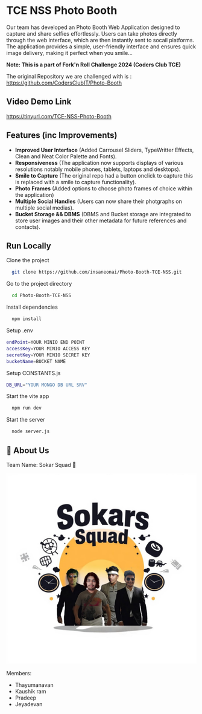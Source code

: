 
# TCE NSS Photo Booth

Our team has developed an Photo Booth Web Application designed to capture and share selfies effortlessly. Users can take photos directly through the web interface, which are then instantly sent to socail platforms. The application provides a simple, user-friendly interface and ensures quick image delivery, making it perfect when you smile...

**Note: This is a part of Fork'n Roll Challenge 2024 (Coders Club TCE)**

The original Repository we are challenged with is : https://github.com/CodersClubIT/Photo-Booth

## Video Demo Link

https://tinyurl.com/TCE-NSS-Photo-Booth

## Features (inc Improvements)

- **Improved User Interface** (Added Carrousel Sliders, TypeWritter Effects, Clean and Neat Color Palette and Fonts).
- **Responsiveness** (The application now supports displays of various resolutions notably mobile phones, tablets, laptops and desktops).
- **Smile to Capture** (The original repo had a button onclick to capture this is replaced with a smile to capture functionality).
- **Photo Frames** (Added options to choose photo frames of choice within the application)
- **Multiple Social Handles** (Users can now share their photgraphs on multiple social medias).
- **Bucket Storage && DBMS** (DBMS and Bucket storage are integrated to store user images and their other metadata for future references and contacts).

## Run Locally

Clone the project

```bash
  git clone https://github.com/insaneonai/Photo-Booth-TCE-NSS.git
```

Go to the project directory

```bash
  cd Photo-Booth-TCE-NSS
```

Install dependencies

```bash
  npm install
```

Setup .env

```bash
endPoint=YOUR MINIO END POINT
accessKey=YOUR MINIO ACCESS KEY
secretKey=YOUR MINIO SECRET KEY
bucketName=BUCKET NAME
```

Setup CONSTANTS.js

```bash
DB_URL="YOUR MONGO DB URL SRV"
```

Start the vite app

```bash
  npm run dev
```

Start the server

```bash
  node server.js
```


## 🚀 About Us
Team Name: Sokar Squad 🤡

![alt text](/public/about-us.jpg)

Members: 
- Thayumanavan
- Kaushik ram
- Pradeep
- Jeyadevan


